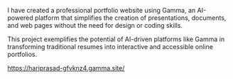 I have created a professional portfolio website using Gamma, an AI-powered platform that simplifies the creation of presentations, documents, and web pages without the need for design or coding skills.


This project exemplifies the potential of AI-driven platforms like Gamma in transforming traditional resumes into interactive and accessible online portfolios.


https://hariprasad-gfvknz4.gamma.site/
